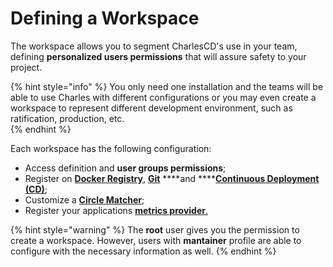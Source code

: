 # Defining a Workspace

The workspace allows you to segment CharlesCD's use in your team, defining **personalized users permissions** that will assure safety to your project.  

{% hint style="info" %}
You only need one installation and the teams will be able to use Charles with different configurations or you may even create a workspace to represent different development environment, such as ratification, production, etc.  
{% endhint %}

Each workspace has the following configuration: 

* Access definition and **user groups permissions**;
* Register on [**Docker Registry**](https://docs.charlescd.io/v/v0.2.1-en/get-started/defining-a-workspace/docker-registry), [**Git**](https://docs.charlescd.io/v/v0.2.1-en/get-started/defining-a-workspace) ****and ****[**Continuous Deployment \(CD\)**](https://docs.charlescd.io/referencia/configuracao-cd);
* Customize a [**Circle Matcher**](../../reference/circle-matcher.md);
* Register your applications [**metrics provider**.](https://docs.charlescd.io/v/v0.2.1-en/referencia-1/metricas/provedor-metrica) 

{% hint style="warning" %}
The **root** user gives you the permission to create a workspace. However, users with **mantainer** profile are able to configure with the necessary information as well.
{% endhint %}

